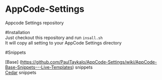 AppCode-Settings
================

Appcode Settings repository

#Installation  
Just checkout this repository and run `insall.sh`  
It will copy all setting to your AppCode Settings directory  

#Snippets 

[Base] (https://github.com/PaulTaykalo/AppCode-Settings/wiki/AppCode-Base-Snippets---Live-Templates) snippets  
[Cedar](https://github.com/PaulTaykalo/AppCode-Settings/wiki/AppCode-Cedar-Snippets---Live-Templates) snippets 

